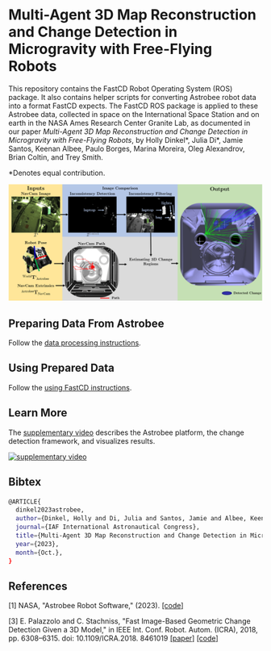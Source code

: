 # Multi-Agent 3D Map Reconstruction and Change Detection in Microgravity with Free-Flying Robots

This repository contains the FastCD Robot Operating System (ROS) package. It also contains helper scripts for converting Astrobee robot data into a format FastCD expects. The FastCD ROS package is applied to these Astrobee data, collected in space on the International Space Station and on earth in the NASA Ames Research Center Granite Lab, as documented in our paper *Multi-Agent 3D Map Reconstruction and Change Detection in Microgravity with Free-Flying Robots*, by Holly Dinkel*, Julia Di*, Jamie Santos, Keenan Albee, Paulo Borges, Marina Moreira, Oleg Alexandrov, Brian Coltin, and Trey Smith.

*Denotes equal contribution.

<p align="center">
  <img src="images/inconsistency.png" width="2000" title="change_detection">
</p>

## Preparing Data From Astrobee

Follow the [data processing instructions](https://github.com/hollydinkel/astrobee_change_detection/blob/master/docs/data_processing.md).

## Using Prepared Data

Follow the [using FastCD instructions](https://github.com/hollydinkel/astrobee_change_detection/blob/master/docs/fastcd.md).

## Learn More

The [supplementary video](https://www.youtube.com/watch?v=VfjV-zwFEtU) describes the Astrobee platform, the change detection framework, and visualizes results.

[![supplementary video](https://img.youtube.com/vi/VfjV-zwFEtU/0.jpg)](https://www.youtube.com/watch?v=VfjV-zwFEtU)

## Bibtex

```bash
@ARTICLE{
  dinkel2023astrobee,
  author={Dinkel, Holly and Di, Julia and Santos, Jamie and Albee, Keenan and Borges, Paulo and Moreira, Marina and Alexandrov, Oleg and Coltin, Brian and Smith, Trey},
  journal={IAF International Astronautical Congress}, 
  title={Multi-Agent 3D Map Reconstruction and Change Detection in Microgravity with Free-Flying Robots}, 
  year={2023},
  month={Oct.},
}
```

## **References**
<a id="1">[1]</a> 
NASA, "Astrobee Robot Software," (2023). [[code]](https://github.com/nasa/astrobee)

<a id="3">[3]</a> 
E. Palazzolo and C. Stachniss, "Fast Image-Based Geometric Change Detection Given a 3D Model," in IEEE Int. Conf. Robot. Autom. (ICRA), 2018, pp. 6308–6315. doi: 10.1109/ICRA.2018.
8461019 [[paper]](https://ieeexplore.ieee.org/document/8461019) [[code]](https://github.com/PRBonn/fast_change_detection)